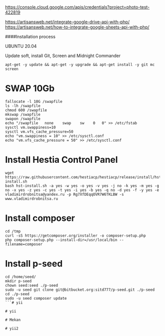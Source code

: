 https://console.cloud.google.com/apis/credentials?project=photo-test-422819


https://artisansweb.net/integrate-google-drive-api-with-php/
https://artisansweb.net/how-to-integrate-google-sheets-api-with-php/


####Installation process

UBUNTU 20.04

Update soft, install Git, Screen and Midnight Commander
```
apt-get -y update && apt-get -y upgrade && apt-get install -y git mc screen
```

# SWAP 10Gb
```
fallocate -l 10G /swapfile
ls -lh /swapfile
chmod 600 /swapfile
mkswap /swapfile
swapon /swapfile
echo "/swapfile   none    swap    sw    0   0" >> /etc/fstab
sysctl vm.swappiness=10
sysctl vm.vfs_cache_pressure=50
echo "vm.swappiness = 10" >> /etc/sysctl.conf
echo "vm.vfs_cache_pressure = 50" >> /etc/sysctl.conf
```

# Install Hestia Control Panel
```
wget https://raw.githubusercontent.com/hestiacp/hestiacp/release/install/hst-install.sh
bash hst-install.sh -a yes -w yes -o yes -v yes -j no -k yes -m yes -g no -x yes -z yes -c yes -t yes -i yes -b yes -q no -d yes -f -y yes -e vladimirdrobnitsa@yandex.ru -p Rg7XfDEqqOVR7W6TKLBW -s www.vladimirdrobnitsa.ru
```

# Install composer
```
cd /tmp
curl -sS https://getcomposer.org/installer -o composer-setup.php
php composer-setup.php --install-dir=/usr/local/bin --filename=composer
```

# Install p-seed
```
cd /home/seed/
mkdir p-seed
chown seed:seed ./p-seed
sudo -u seed git clone git@bitbucket.org:sitd777/p-seed.git ./p-seed
cd ./p-seed
sudo -u seed composer update
```#   y i i  
 #   y i i  
 #   M e k a n  
 #   y i i 2  
 